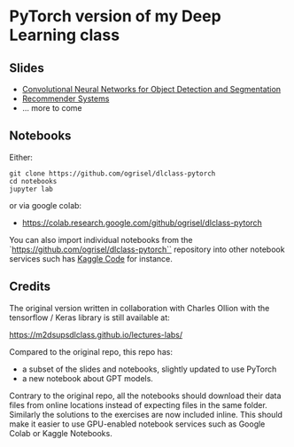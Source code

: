 # PyTorch version of my Deep Learning class

## Slides

- [Convolutional Neural Networks for Object Detection and Segmentation](https://ogrisel.github.io/dlclass-pytorch/slides/convnets_detection_segmentation)
- [Recommender Systems](https://ogrisel.github.io/dlclass-pytorch/slides/recsys)
- ... more to come

## Notebooks

Either:

```
git clone https://github.com/ogrisel/dlclass-pytorch
cd notebooks
jupyter lab
```

or via google colab:

- https://colab.research.google.com/github/ogrisel/dlclass-pytorch

You can also import individual notebooks from the
`https://github.com/ogrisel/dlclass-pytorch`` repository into other notebook
services such has [Kaggle Code](https://www.kaggle.com/code) for instance.

## Credits

The original version written in collaboration with Charles Ollion with the
tensorflow / Keras library is still available at:

https://m2dsupsdlclass.github.io/lectures-labs/

Compared to the original repo, this repo has:

- a subset of the slides and notebooks, slightly updated to use PyTorch
- a new notebook about GPT models.

Contrary to the original repo, all the notebooks should download their data
files from online locations instead of expecting files in the same folder.
Similarly the solutions to the exercises are now included inline. This should
make it easier to use GPU-enabled notebook services such as Google Colab or
Kaggle Notebooks.

